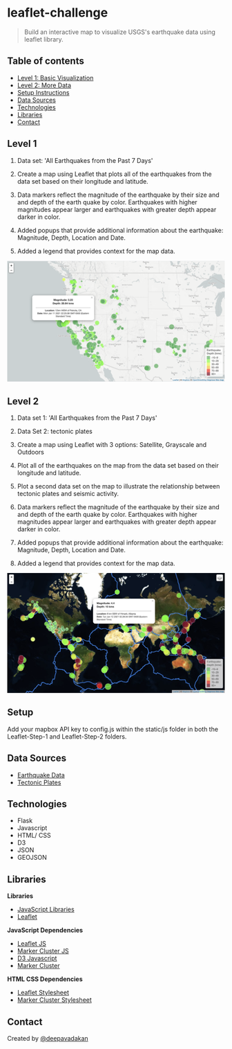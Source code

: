 # leaflet-challenge

>  Build an interactive  map to visualize USGS's earthquake data using leaflet library.


## Table of contents
* [Level 1: Basic Visualization](#level-1)
* [Level 2: More Data](#level-2)
* [Setup Instructions](#setup)
* [Data Sources](#data-sources)
* [Technologies](#technologies)
* [Libraries](#libraries)
* [Contact](#Contact)


## Level 1

1.  Data set: 'All Earthquakes from the Past 7 Days'

2.  Create a map using Leaflet that plots all of the earthquakes from the data set based on their longitude and latitude.

3.  Data markers reflect the magnitude of the earthquake by their size and and depth of the earth quake by color. Earthquakes with higher magnitudes appear larger and earthquakes with greater depth appear darker in color.

4.  Added popups that provide additional information about the earthquake: Magnitude, Depth, Location and Date.

5.  Added a legend that provides context for the map data.

![Map 1](images/map1.png)


## Level 2

1.  Data set 1: 'All Earthquakes from the Past 7 Days'

2.  Data Set 2: tectonic plates

3.  Create a map using Leaflet with 3 options: Satellite, Grayscale and Outdoors

4.  Plot all of the earthquakes on the map from the data set based on their longitude and latitude.

5.  Plot a second data set on the map to illustrate the relationship between tectonic plates and seismic activity.

6.  Data markers reflect the magnitude of the earthquake by their size and and depth of the earth quake by color. Earthquakes with higher magnitudes appear larger and earthquakes with greater depth appear darker in color.

7.  Added popups that provide additional information about the earthquake: Magnitude, Depth, Location and Date.

8.  Added a legend that provides context for the map data.

![Map 2](images/map2.png)


## Setup
Add your mapbox API key to config.js within the static/js folder in both the Leaflet-Step-1 and Leaflet-Step-2 folders.


## Data Sources
- [Earthquake Data](https://earthquake.usgs.gov/earthquakes/feed/v1.0/summary/all_week.geojson)
- [Tectonic Plates](https://raw.githubusercontent.com/fraxen/tectonicplates/master/GeoJSON/PB2002_boundaries.json)

## Technologies
* Flask
* Javascript
* HTML/ CSS
* D3
* JSON
* GEOJSON

## Libraries 
**Libraries**
* [JavaScript Libraries](https://medium.com/javascript-in-plain-english/best-javascript-data-visualization-libraries-for-2020-15291919a176)
* [Leaflet](https://leafletjs.com/)

**JavaScript Dependencies**
* [Leaflet JS](https://unpkg.com/leaflet@1.6.0/dist/leaflet.js)
* [Marker Cluster JS](https://unpkg.com/leaflet.markercluster@1.0.3/dist/leaflet.markercluster.js)
* [D3 Javascript](https://cdnjs.cloudflare.com/ajax/libs/d3/4.2.3/d3.min.js)
* [Marker Cluster](https://unpkg.com/leaflet.markercluster@1.0.3/dist/leaflet.markercluster.js)

**HTML CSS Dependencies**
* [Leaflet Stylesheet](https://unpkg.com/leaflet@1.6.0/dist/leaflet.css)
* [Marker Cluster Stylesheet](https://unpkg.com/leaflet.markercluster@1.0.3/dist/MarkerCluster.css)

## Contact
Created by [@deepavadakan](https://github.com/)